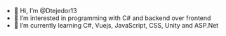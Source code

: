- 👋 Hi, I’m @Dtejedor13
- 👀 I’m interested in programming with C# and backend over frontend
- 🌱 I’m currently learning C#, Vuejs, JavaScript, CSS, Unity and ASP.Net
